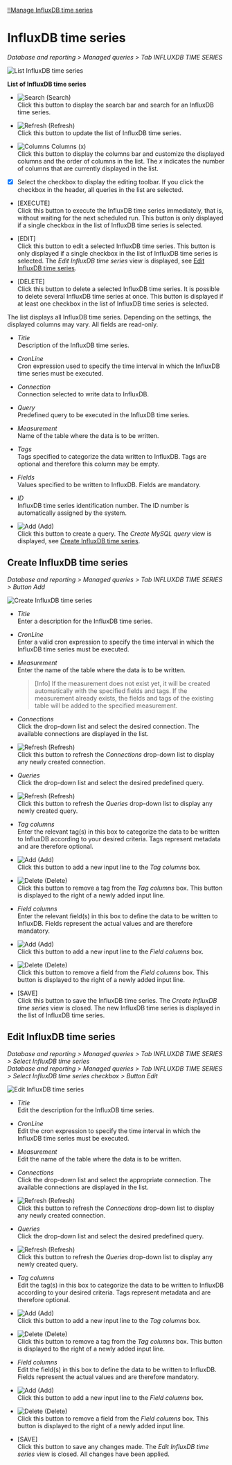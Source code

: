 [!!Manage InfluxDB time series](./01b_InfluxDBTimeSeries.md)

#  InfluxDB time series

*Database and reporting > Managed queries > Tab INFLUXDB TIME SERIES*

![List InfluxDB time series](../../Assets/Screenshots/DatabaseAndReporting/ManagedQueries/InfluxDBTimeSeries/ListInfluxDBTimeSeries.png "[List InfluxDB time series]")

**List of InfluxDB time series**

- ![Search](../../Assets/Icons/Search.png "[Search]") (Search)   
    Click this button to display the search bar and search for an InfluxDB time series. 

- ![Refresh](../../Assets/Icons/Refresh01.png "[Refresh]") (Refresh)   
    Click this button to update the list of InfluxDB time series. 

- ![Columns](../../Assets/Icons/Columns.png "[Columns]") Columns (x)   
    Click this button to display the columns bar and customize the displayed columns and the order of columns in the list. The *x* indicates the number of columns that are currently displayed in the list.

- [x]     
    Select the checkbox to display the editing toolbar. If you click the checkbox in the header, all queries in the list are selected.

- [EXECUTE]  
    Click this button to execute the InfluxDB time series immediately, that is, without waiting for the next scheduled run. This button is only displayed if a single checkbox in the list of InfluxDB time series is selected.

- [EDIT]  
    Click this button to edit a selected InfluxDB time series. This button is only displayed if a single checkbox in the list of InfluxDB time series is selected. The *Edit InfluxDB time series* view is displayed, see [Edit InfluxDB time series](#edit-influxdb-time-series).

- [DELETE]  
    Click this button to delete a selected InfluxDB time series. It is possible to delete several InfluxDB time series at once. This button is displayed if at least one checkbox in the list of InfluxDB time series is selected.

[comment]: <> (Funktioniert so wie bei Queries? Bitte bestätigen.)

The list displays all InfluxDB time series. Depending on the settings, the displayed columns may vary. All fields are read-only. 

- *Title*  
    Description of the InfluxDB time series.

- *CronLine*  
    Cron expression used to specify the time interval in which the InfluxDB time series must be executed.

- *Connection*  
    Connection selected to write data to InfluxDB.

- *Query*  
    Predefined query to be executed in the InfluxDB time series.

- *Measurement*  
    Name of the table where the data is to be written.

- *Tags*  
    Tags specified to categorize the data written to InfluxDB. Tags are optional and therefore this column may be empty.

- *Fields*  
    Values specified to be written to InfluxDB. Fields are mandatory. 

[comment]: <> (Stimmt das so, dass Tags Spalte leer sein kann, Fields aber nicht?)

- *ID*  
    InfluxDB time series identification number. The ID number is automatically assigned by the system.

- ![Add](../../Assets/Icons/Plus01.png "[Add]") (Add)   
    Click this button to create a query. The *Create MySQL query* view is displayed, see [Create InfluxDB time series](#create-influxdb-time-series).  


## Create InfluxDB time series

*Database and reporting > Managed queries > Tab INFLUXDB TIME SERIES > Button Add*

![Create InfluxDB time series](../../Assets/Screenshots/DatabaseAndReporting/ManagedQueries/InfluxDBTimeSeries/CreateInfluxDBTimeSeries.png "[Create InfluxDB time series]")

- *Title*  
    Enter a description for the InfluxDB time series.

- *CronLine*  
    Enter a valid cron expression to specify the time interval in which the InfluxDB time series must be executed.

- *Measurement*  
    Enter the name of the table where the data is to be written. 
    
    > [Info] If the measurement does not exist yet, it will be created automatically with the specified fields and tags. If the measurement already exists, the fields and tags of the existing table will be added to the specified measurement.

- *Connections*  
    Click the drop-down list and select the desired connection. The available connections are displayed in the list.  

- ![Refresh](../../Assets/Icons/Refresh01.png "[Refresh]") (Refresh)  
    Click this button to refresh the *Connections* drop-down list to display any newly created connection.

- *Queries*  
    Click the drop-down list and select the desired predefined query.

- ![Refresh](../../Assets/Icons/Refresh01.png "[Refresh]") (Refresh)  
    Click this button to refresh the *Queries* drop-down list to display any newly created query.

- *Tag columns*  
    Enter the relevant tag(s) in this box to categorize the data to be written to InfluxDB according to your desired criteria. Tags represent metadata and are therefore optional.

- ![Add](../../Assets/Icons/Plus03.png "[Add]") (Add)  
    Click this button to add a new input line to the *Tag columns* box.

- ![Delete](../../Assets/Icons/Trash01.png "[Delete]") (Delete)  
    Click this button to remove a tag from the *Tag columns* box. This button is displayed to the right of a newly added input line.
    
- *Field columns*  
    Enter the relevant field(s) in this box to define the data to be written to InfluxDB. Fields represent the actual values and are therefore mandatory.

- ![Add](../../Assets/Icons/Plus03.png "[Add]") (Add)  
    Click this button to add a new input line to the *Field columns* box.

- ![Delete](../../Assets/Icons/Trash01.png "[Delete]") (Delete)  
    Click this button to remove a field from the *Field columns* box. This button is displayed to the right of a newly added input line.
- [SAVE]  
    Click this button to save the InfluxDB time series. The *Create InfluxDB time series* view is closed. The new InfluxDB time series is displayed in the list of InfluxDB time series.

## Edit InfluxDB time series

*Database and reporting > Managed queries > Tab INFLUXDB TIME SERIES > Select InfluxDB time series*  
*Database and reporting > Managed queries > Tab INFLUXDB TIME SERIES > Select InfluxDB time series checkbox > Button Edit*  

![Edit InfluxDB time series](../../Assets/Screenshots/DatabaseAndReporting/ManagedQueries/InfluxDBTimeSeries/EditInfluxDBTimeSeries.png "[Edit InfluxDB time series]")

- *Title*  
    Edit the description for the InfluxDB time series.

- *CronLine*  
    Edit the cron expression to specify the time interval in which the InfluxDB time series must be executed.

- *Measurement*  
    Edit the name of the table where the data is to be written. 

- *Connections*  
    Click the drop-down list and select the appropriate connection. The available connections are displayed in the list.  

- ![Refresh](../../Assets/Icons/Refresh01.png "[Refresh]") (Refresh)  
    Click this button to refresh the *Connections* drop-down list to display any newly created connection.
    
- *Queries*  
    Click the drop-down list and select the desired predefined query.

- ![Refresh](../../Assets/Icons/Refresh01.png "[Refresh]") (Refresh)  
    Click this button to refresh the *Queries* drop-down list to display any newly created query.
  
- *Tag columns*  
    Edit the tag(s) in this box to categorize the data to be written to InfluxDB according to your desired criteria. Tags represent metadata and are therefore optional.

- ![Add](../../Assets/Icons/Plus03.png "[Add]") (Add)  
    Click this button to add a new input line to the *Tag columns* box.

- ![Delete](../../Assets/Icons/Trash01.png "[Delete]") (Delete)  
    Click this button to remove a tag from the *Tag columns* box. This button is displayed to the right of a newly added input line.
    
- *Field columns*  
    Edit the field(s) in this box to define the data to be written to InfluxDB. Fields represent the actual values and are therefore mandatory.

- ![Add](../../Assets/Icons/Plus03.png "[Add]") (Add)  
    Click this button to add a new input line to the *Field columns* box.

- ![Delete](../../Assets/Icons/Trash01.png "[Delete]") (Delete)  
    Click this button to remove a field from the *Field columns* box. This button is displayed to the right of a newly added input line.

- [SAVE]  
    Click this button to save any changes made. The *Edit InfluxDB time series* view is closed. All changes have been applied.
